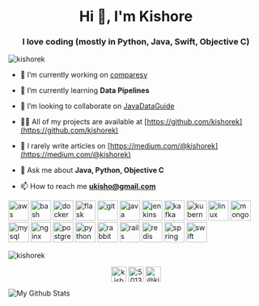 <h1 align="center">Hi 👋, I'm Kishore</h1>
<h3 align="center">I love coding (mostly in Python, Java, Swift, Objective C)</h3>

<p align="left"> <img src="https://komarev.com/ghpvc/?username=kishorek" alt="kishorek" /> </p>

- 🔭 I’m currently working on [comparesv](https://github.com/kishorek/comparesv)

- 🌱 I’m currently learning **Data Pipelines**

- 👯 I’m looking to collaborate on [JavaDataGuide](https://github.com/kishorek/JavaDataGuide)

- 👨‍💻 All of my projects are available at [https://github.com/kishorek](https://github.com/kishorek)

- 📝 I rarely write articles on [https://medium.com/@kishorek](https://medium.com/@kishorek)

- 💬 Ask me about **Java, Python, Objective C**

- 📫 How to reach me **ukisho@gmail.com**

<p align="left"><img src="https://devicons.github.io/devicon/devicon.git/icons/amazonwebservices/amazonwebservices-original-wordmark.svg" alt="aws" width="40" height="40"/> <img src="https://www.vectorlogo.zone/logos/gnu_bash/gnu_bash-icon.svg" alt="bash" width="40" height="40"/> <img src="https://devicons.github.io/devicon/devicon.git/icons/docker/docker-original-wordmark.svg" alt="docker" width="40" height="40"/> <img src="https://www.vectorlogo.zone/logos/pocoo_flask/pocoo_flask-icon.svg" alt="flask" width="40" height="40"/> <img src="https://www.vectorlogo.zone/logos/git-scm/git-scm-icon.svg" alt="git" width="40" height="40"/> <img src="https://devicons.github.io/devicon/devicon.git/icons/java/java-original-wordmark.svg" alt="java" width="40" height="40"/> <img src="https://www.vectorlogo.zone/logos/jenkins/jenkins-icon.svg" alt="jenkins" width="40" height="40"/> <img src="https://www.vectorlogo.zone/logos/apache_kafka/apache_kafka-icon.svg" alt="kafka" width="40" height="40"/> <img src="https://www.vectorlogo.zone/logos/kubernetes/kubernetes-icon.svg" alt="kubernetes" width="40" height="40"/> <img src="https://devicons.github.io/devicon/devicon.git/icons/linux/linux-original.svg" alt="linux" width="40" height="40"/> <img src="https://devicons.github.io/devicon/devicon.git/icons/mongodb/mongodb-original-wordmark.svg" alt="mongodb" width="40" height="40"/> <img src="https://devicons.github.io/devicon/devicon.git/icons/mysql/mysql-original-wordmark.svg" alt="mysql" width="40" height="40"/> <img src="https://devicons.github.io/devicon/devicon.git/icons/nginx/nginx-original.svg" alt="nginx" width="40" height="40"/> <img src="https://devicons.github.io/devicon/devicon.git/icons/postgresql/postgresql-original-wordmark.svg" alt="postgresql" width="40" height="40"/> <img src="https://devicons.github.io/devicon/devicon.git/icons/python/python-original.svg" alt="python" width="40" height="40"/> <img src="https://www.vectorlogo.zone/logos/rabbitmq/rabbitmq-icon.svg" alt="rabbitMQ" width="40" height="40"/> <img src="https://devicons.github.io/devicon/devicon.git/icons/rails/rails-original-wordmark.svg" alt="rails" width="40" height="40"/> <img src="https://devicons.github.io/devicon/devicon.git/icons/redis/redis-original-wordmark.svg" alt="redis" width="40" height="40"/> <img src="https://www.vectorlogo.zone/logos/springio/springio-icon.svg" alt="spring" width="40" height="40"/> <img src="https://devicons.github.io/devicon/devicon.git/icons/swift/swift-original-wordmark.svg" alt="swift" width="40" height="40"/></p><p><img align="center" src="https://github-readme-stats.vercel.app/api/top-langs/?username=kishorek&layout=compact&hide=html" alt="kishorek" /></p>

<p align="center">
<a href="https://twitter.com/kishorek" target="blank"><img align="center" src="https://cdn.jsdelivr.net/npm/simple-icons@3.0.1/icons/twitter.svg" alt="kishorek" height="30" width="30" /></a>
<a href="https://stackoverflow.com/users/501398" target="blank"><img align="center" src="https://cdn.jsdelivr.net/npm/simple-icons@3.0.1/icons/stackoverflow.svg" alt="501398" height="30" width="30" /></a>
<a href="https://medium.com/@kishorek" target="blank"><img align="center" src="https://cdn.jsdelivr.net/npm/simple-icons@3.0.1/icons/medium.svg" alt="@kishorek" height="30" width="30" /></a>
</p>

![My Github Stats](https://github-readme-stats.vercel.app/api?username=kishorek&hide=contribs,issues)
